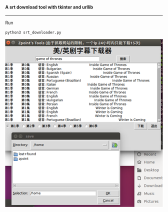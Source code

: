 #### A srt download tool with **tkinter** and **urllib**

_ _ _
Run

    python3 srt_downloader.py
    
![image](https://github.com/zpoint/Python/blob/master/screenshots/1.png)